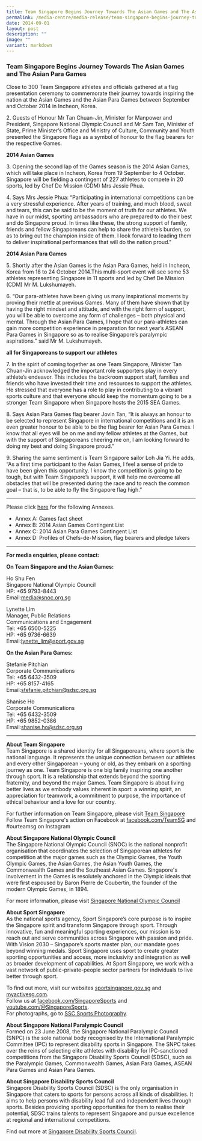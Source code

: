 ```yaml
---
title: Team Singapore Begins Journey Towards The Asian Games and The Asian Para Games
permalink: /media-centre/media-release/team-singapore-begins-journey-towards-the-asian-games-and-the-asian-para/
date: 2014-09-01
layout: post
description: ""
image: ""
variant: markdown
---
```

### **Team Singapore Begins Journey Towards The Asian Games and The Asian Para Games**
Close to 300 Team Singapore athletes and officials gathered at a flag presentation ceremony to commemorate their journey towards inspiring the nation at the Asian Games and the Asian Para Games between September and October 2014 in Incheon, Korea.

2\. Guests of Honour Mr Tan Chuan-Jin, Minister for Manpower and President, Singapore National Olympic Council and Mr Sam Tan, Minister of State, Prime Minister’s Office and Ministry of Culture, Community and Youth presented the Singapore flags as a symbol of honour to the flag bearers for the respective Games.

**2014 Asian Games**

3\. Opening the second lap of the Games season is the 2014 Asian Games, which will take place in Incheon, Korea from 19 September to 4 October. Singapore will be fielding a contingent of 227 athletes to compete in 20 sports, led by Chef De Mission (CDM) Mrs Jessie Phua. 

4\. Says Mrs Jessie Phua: “Participating in international competitions can be a very stressful experience. After years of training, and much blood, sweat and tears, this can be said to be the moment of truth for our athletes. We have in our midst, sporting ambassadors who are prepared to do their best and do Singapore proud. In times like these, the strong support of family, friends and fellow Singaporeans can help to share the athlete’s burden, so as to bring out the champion inside of them. I look forward to leading them to deliver inspirational performances that will do the nation proud."

**2014 Asian Para Games**

5\. Shortly after the Asian Games is the Asian Para Games, held in Incheon, Korea from 18 to 24 October 2014.This multi-sport event will see some 53 athletes representing Singapore in 11 sports and led by Chef De Mission (CDM) Mr M. Lukshumayeh. 

6\. “Our para-athletes have been giving us many inspirational moments by proving their mettle at previous Games. Many of them have shown that by having the right mindset and attitude, and with the right form of support, you will be able to overcome any form of challenges – both physical and mental. Through the Asian Para Games, I hope that our para-athletes can gain more competition experience in preparation for next year’s ASEAN Para Games in Singapore so as to realise Singapore’s paralympic aspirations.” said Mr M. Lukshumayeh.

**all for Singaporeans to support our athletes**

7\. In the spirit of coming together as one Team Singapore, Minister Tan Chuan-Jin acknowledged the important role supporters play in every athlete’s endeavor. This includes the backroom support staff, families and friends who have invested their time and resources to support the athletes. He stressed that everyone has a role to play in contributing to a vibrant sports culture and that everyone should keep the momentum going to be a stronger Team Singapore when Singapore hosts the 2015 SEA Games.

8\. Says Asian Para Games flag bearer Jovin Tan, “It is always an honour to be selected to represent Singapore in international competitions and it is an even greater honour to be able to be the flag bearer for Asian Para Games. I know that all eyes will be on me and my fellow athletes at the Games, but with the support of Singaporeans cheering me on, I am looking forward to doing my best and doing Singapore proud.”

9\. Sharing the same sentiment is Team Singapore sailor Loh Jia Yi. He adds, “As a first time participant to the Asian Games, I feel a sense of pride to have been given this opportunity. I know the competition is going to be tough, but with Team Singapore’s support, it will help me overcome all obstacles that will be presented during the race and to reach the common goal – that is, to be able to fly the Singapore flag high.” 

---

Please click [here](/files/Media%20Centre/Media%20Release/2014/September/Annex%20A_Flag%20presentation%20for%20Asian%20Games%20and%20Asian%20Para%20Games.pdf) for the following Annexes.

* Annex A: Games fact sheet
* Annex B: 2014 Asian Games Contingent List
* Annex C: 2014 Asian Para Games Contingent List
* Annex D: Profiles of Chefs-de-Mission, flag bearers and pledge takers

---

**For media enquiries, please contact:**
<br>

**On Team Singapore and the Asian Games:**

Ho Shu Fen<br>
Singapore National Olympic Council<br>
HP: +65 9793-8443<br>
Email:[media@snoc.org.sg](mailto:media@snoc.org.sg)

Lynette Lim<br>
Manager, Public Relations<br>
Communications and Engagement<br>
Tel: +65 6500-5225<br>
HP: +65 9736-6639<br>
Email:[lynette_lim@sport.gov.sg](mailto:lynette_lim@sport.gov.sg)

**On the Asian Para Games:**

Stefanie Pitchian<br>
Corporate Communications<br>
Tel: +65 6432-3509<br>
HP: +65 8157-4165<br>
Email:[stefanie.pitchian@sdsc.org.sg](mailto:stefanie.pitchian@sdsc.org.sg)

Shanise Ho<br>
Corporate Communications<br>
Tel: +65 6432-3509<br>
HP: +65 9852-0386<br>
Email:[shanise.ho@sdsc.org.sg](mailto:shanise.ho@sdsc.org.sg)

---

**About Team Singapore**<br>
Team Singapore is a shared identity for all Singaporeans, where sport is the national language. It represents the unique connection between our athletes and every other Singaporean – young or old, as they embark on a sporting journey as one. Team Singapore is one big family inspiring one another through sport. It is a relationship that extends beyond the sporting fraternity, and beyond the major Games. Team Singapore is about living better lives as we embody values inherent in sport: a winning spirit, an appreciation for teamwork, a commitment to purpose, the importance of ethical behaviour and a love for our country.

For further information on Team Singapore, please visit [Team Singapore](https://www.teamsingapore.sg/home)
<br>
Follow Team Singapore's action on Facebook at [facebook.com/TeamSG](https://www.facebook.com/TeamSG) and #ourteamsg on Instagram

**About Singapore National Olympic Council**<br>
The Singapore National Olympic Council (SNOC) is the national nonprofit organisation that coordinates the selection of Singaporean athletes for competition at the major games such as the Olympic Games, the Youth Olympic Games, the Asian Games, the Asian Youth Games, the Commonwealth Games and the Southeast Asian Games. Singapore's involvement in the Games is resolutely anchored in the Olympic ideals that were first espoused by Baron Pierre de Coubertin, the founder of the modern Olympic Games, in 1894.

For more information, please visit [Singapore National Olympic Council](https://www.singaporeolympics.com/)

**About Sport Singapore**<br>
As the national sports agency, Sport Singapore’s core purpose is to inspire the Singapore spirit and transform Singapore through sport. Through innovative, fun and meaningful sporting experiences, our mission is to reach out and serve communities across Singapore with passion and pride. With Vision 2030 – Singapore’s sports master plan, our mandate goes beyond winning medals. Sport Singapore uses sport to create greater sporting opportunities and access, more inclusivity and integration as well as broader development of capabilities. At Sport Singapore, we work with a vast network of public-private-people sector partners for individuals to live better through sport. 

To find out more, visit our websites [sportsingapore.gov.sg](http://www.sportsingapore.gov.sg/) and [myactivesg.com](http://www.myactivesg.com/).<br>Follow us at [facebook.com/SingaporeSports](http://www.facebook.com/SingaporeSports) and [youtube.com/@SingaporeSports](https://www.youtube.com/@SingaporeSports).<br>For photographs, go to [SSC Sports Photography](http://www.flickr.com/ssc-sportsphotography).

**About Singapore National Paralympic Council**<br>
Formed on 23 June 2008, the Singapore National Paralympic Council (SNPC) is the sole national body recognised by the International Paralympic Committee (IPC) to represent disability sports in Singapore. The SNPC takes over the reins of selecting elite athletes with disability for IPC-sanctioned competitions from the Singapore Disability Sports Council (SDSC), such as the Paralympic Games, Commonwealth Games, Asian Para Games, ASEAN Para Games and Asian Para Games.

**About Singapore Disability Sports Council**<br>
Singapore Disability Sports Council (SDSC) is the only organisation in Singapore that caters to sports for persons across all kinds of disabilities. It aims to help persons with disability lead full and independent lives through sports. Besides providing sporting opportunities for them to realise their potential, SDSC trains talents to represent Singapore and pursue excellence at regional and international competitions.

Find out more at [Singapore Disability Sports Council](https://sdsc.org.sg/).